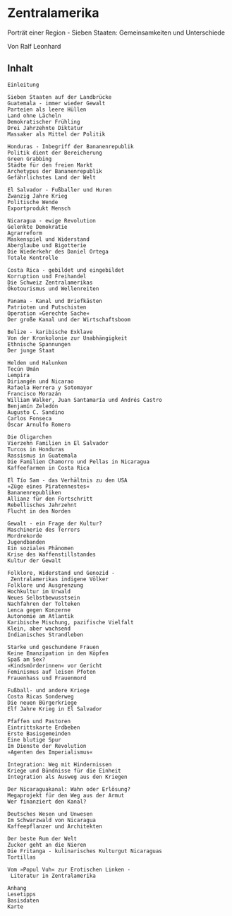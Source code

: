 # Zentralamerika

Porträt einer Region - Sieben Staaten: Gemeinsamkeiten und Unterschiede

Von Ralf Leonhard

## Inhalt

    Einleitung
    
    Sieben Staaten auf der Landbrücke
    Guatemala - immer wieder Gewalt
    Parteien als leere Hüllen
    Land ohne Lächeln
    Demokratischer Frühling
    Drei Jahrzehnte Diktatur
    Massaker als Mittel der Politik
    
    Honduras - Inbegriff der Bananenrepublik
    Politik dient der Bereicherung
    Green Grabbing
    Städte für den freien Markt
    Archetypus der Bananenrepublik
    Gefährlichstes Land der Welt

    El Salvador - Fußballer und Huren
    Zwanzig Jahre Krieg
    Politische Wende
    Exportprodukt Mensch

    Nicaragua - ewige Revolution
    Gelenkte Demokratie
    Agrarreform
    Maskenspiel und Widerstand
    Aberglaube und Bigotterie
    Die Wiederkehr des Daniel Ortega
    Totale Kontrolle

    Costa Rica - gebildet und eingebildet
    Korruption und Freihandel
    Die Schweiz Zentralamerikas
    Ökotourismus und Wellenreiten

    Panama - Kanal und Briefkästen
    Patrioten und Putschisten
    Operation »Gerechte Sache«
    Der große Kanal und der Wirtschaftsboom

    Belize - karibische Exklave
    Von der Kronkolonie zur Unabhängigkeit
    Ethnische Spannungen
    Der junge Staat

    Helden und Halunken
    Tecún Umán
    Lempira
    Diriangén und Nicarao
    Rafaela Herrera y Sotomayor
    Francisco Morazán
    William Walker, Juan Santamaría und Andrés Castro
    Benjamín Zeledón
    Augusto C. Sandino
    Carlos Fonseca
    Óscar Arnulfo Romero

    Die Oligarchen
    Vierzehn Familien in El Salvador
    Turcos in Honduras
    Rassismus in Guatemala
    Die Familien Chamorro und Pellas in Nicaragua
    Kaffeefarmen in Costa Rica
    
    El Tío Sam - das Verhältnis zu den USA
    »Züge eines Piratennestes«
    Bananenrepubliken
    Allianz für den Fortschritt
    Rebellisches Jahrzehnt
    Flucht in den Norden

    Gewalt - ein Frage der Kultur?
    Maschinerie des Terrors
    Mordrekorde
    Jugendbanden
    Ein soziales Phänomen
    Krise des Waffenstillstandes
    Kultur der Gewalt

    Folklore, Widerstand und Genozid -
     Zentralamerikas indigene Völker
    Folklore und Ausgrenzung
    Hochkultur im Urwald
    Neues Selbstbewusstsein
    Nachfahren der Tolteken
    Lenca gegen Konzerne
    Autonomie am Atlantik
    Karibische Mischung, pazifische Vielfalt
    Klein, aber wachsend
    Indianisches Strandleben

    Starke und geschundene Frauen
    Keine Emanzipation in den Köpfen
    Spaß am Sex?
    »Kindsmörderinnen« vor Gericht
    Feminismus auf leisen Pfoten
    Frauenhass und Frauenmord

    Fußball- und andere Kriege
    Costa Ricas Sonderweg
    Die neuen Bürgerkriege
    Elf Jahre Krieg in El Salvador

    Pfaffen und Pastoren
    Eintrittskarte Erdbeben
    Erste Basisgemeinden
    Eine blutige Spur
    Im Dienste der Revolution
    »Agenten des Imperialismus« 

    Integration: Weg mit Hindernissen
    Kriege und Bündnisse für die Einheit
    Integration als Ausweg aus den Kriegen

    Der Nicaraguakanal: Wahn oder Erlösung?
    Megaprojekt für den Weg aus der Armut
    Wer finanziert den Kanal?

    Deutsches Wesen und Unwesen
    Im Schwarzwald von Nicaragua
    Kaffeepflanzer und Architekten

    Der beste Rum der Welt
    Zucker geht an die Nieren
    Die Fritanga - kulinarisches Kulturgut Nicaraguas
    Tortillas

    Vom »Popul Vuh« zur Erotischen Linken -
     Literatur in Zentralamerika

    Anhang
    Lesetipps
    Basisdaten
    Karte


